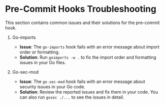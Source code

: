 # Pre-Commit Hooks Troubleshooting
This section contains common issues and their solutions for the pre-commit hook.

1. Go-imports
   - **Issue**: The `go-imports` hook fails with an error message about import order or formatting.
   - **Solution**: Run `goimports -w .` to fix the import order and formatting issues in your Go files.

2. Go-sec-mod
    - **Issue**: The `go-sec-mod` hook fails with an error message about security issues in your Go code.
    - **Solution**: Review the reported issues and fix them in your code. You can also run `gosec ./...` to see the issues in detail.